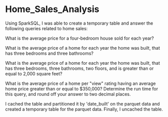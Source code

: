 # Home_Sales_Analysis

Using SparkSQL, I was able to create a temporary table and answer the following queries related to home sales:

What is the average price for a four-bedroom house sold for each year? 

What is the average price of a home for each year the home was built, that has three bedrooms and three bathrooms? 

What is the average price of a home for each year the home was built, that has three bedrooms, three bathrooms, two floors, and is greater than or equal to 2,000 square feet? 

What is the average price of a home per "view" rating having an average home price greater than or equal to $350,000? Determine the run time for this query, and round off your answer to two decimal places.

I cached the table and partitioned it by 'date_built' on the parquet data and created a temporary table for the parquet data. Finally, I uncached the table.

